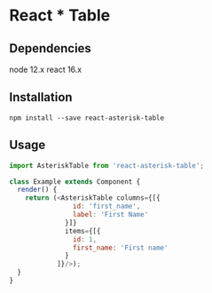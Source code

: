 # React * Table

## Dependencies

node 12.x
react 16.x

## Installation

`npm install --save react-asterisk-table`

## Usage

```javascript
import AsteriskTable from 'react-asterisk-table';

class Example extends Component {
  render() {
    return (<AsteriskTable columns={[{
                id: 'first_name',
                label: 'First Name'
              }]}
              items={[{
                id: 1,
                first_name: 'First name'
              }
            ]}/>);
  }
}
```